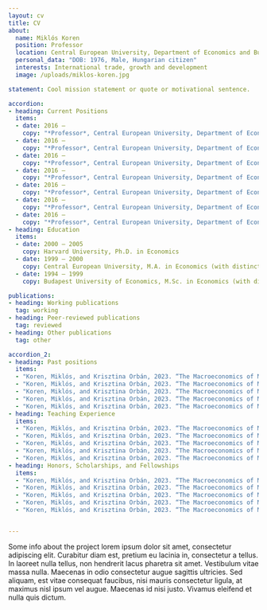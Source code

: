 ```yaml
---
layout: cv
title: CV
about:
  name: Miklós Koren
  position: Professor
  location: Central European University, Department of Economics and Business
  personal_data: "DOB: 1976, Male, Hungarian citizen"
  interests: International trade, growth and development
  image: /uploads/miklos-koren.jpg

statement: Cool mission statement or quote or motivational sentence.

accordion:
- heading: Current Positions
  items: 
  - date: 2016 –
    copy: "*Professor*, Central European University, Department of Economics and Business"
  - date: 2016 –
    copy: "*Professor*, Central European University, Department of Economics and Business"
  - date: 2016 –
    copy: "*Professor*, Central European University, Department of Economics and Business"
  - date: 2016 –
    copy: "*Professor*, Central European University, Department of Economics and Business"
  - date: 2016 –
    copy: "*Professor*, Central European University, Department of Economics and Business"
  - date: 2016 –
    copy: "*Professor*, Central European University, Department of Economics and Business"
  - date: 2016 –
    copy: "*Professor*, Central European University, Department of Economics and Business"
- heading: Education
  items: 
  - date: 2000 – 2005
    copy: Harvard University, Ph.D. in Economics
  - date: 1999 – 2000
    copy: Central European University, M.A. in Economics (with distinction)
  - date: 1994 – 1999
    copy: Budapest University of Economics, M.Sc. in Economics (with distinction)

publications:
- heading: Working publications
  tag: working
- heading: Peer-reviewed publications
  tag: reviewed
- heading: Other publications
  tag: other

accordion_2:
- heading: Past positions
  items:
  - "Koren, Miklós, and Krisztina Orbán, 2023. “The Macroeconomics of Managers: Supply, Selection, and Competition .”"
  - "Koren, Miklós, and Krisztina Orbán, 2023. “The Macroeconomics of Managers: Supply, Selection, and Competition .”"
  - "Koren, Miklós, and Krisztina Orbán, 2023. “The Macroeconomics of Managers: Supply, Selection, and Competition .”"
  - "Koren, Miklós, and Krisztina Orbán, 2023. “The Macroeconomics of Managers: Supply, Selection, and Competition .”"
  - "Koren, Miklós, and Krisztina Orbán, 2023. “The Macroeconomics of Managers: Supply, Selection, and Competition .”"
- heading: Teaching Experience
  items:
  - "Koren, Miklós, and Krisztina Orbán, 2023. “The Macroeconomics of Managers: Supply, Selection, and Competition .”"
  - "Koren, Miklós, and Krisztina Orbán, 2023. “The Macroeconomics of Managers: Supply, Selection, and Competition .”"
  - "Koren, Miklós, and Krisztina Orbán, 2023. “The Macroeconomics of Managers: Supply, Selection, and Competition .”"
  - "Koren, Miklós, and Krisztina Orbán, 2023. “The Macroeconomics of Managers: Supply, Selection, and Competition .”"
  - "Koren, Miklós, and Krisztina Orbán, 2023. “The Macroeconomics of Managers: Supply, Selection, and Competition .”"
- heading: Honors, Scholarships, and Fellowships
  items:
  - "Koren, Miklós, and Krisztina Orbán, 2023. “The Macroeconomics of Managers: Supply, Selection, and Competition .”"
  - "Koren, Miklós, and Krisztina Orbán, 2023. “The Macroeconomics of Managers: Supply, Selection, and Competition .”"
  - "Koren, Miklós, and Krisztina Orbán, 2023. “The Macroeconomics of Managers: Supply, Selection, and Competition .”"
  - "Koren, Miklós, and Krisztina Orbán, 2023. “The Macroeconomics of Managers: Supply, Selection, and Competition .”"
  - "Koren, Miklós, and Krisztina Orbán, 2023. “The Macroeconomics of Managers: Supply, Selection, and Competition .”"


---
```


Some info about the project lorem ipsum dolor sit amet, consectetur adipiscing elit. Curabitur diam est, pretium eu lacinia in, consectetur a tellus. In laoreet nulla tellus, non hendrerit lacus pharetra sit amet. Vestibulum vitae massa nulla. Maecenas in odio consectetur augue sagittis ultricies. Sed aliquam, est vitae consequat faucibus, nisi mauris consectetur ligula, at maximus nisl ipsum vel augue. Maecenas id nisi justo. Vivamus eleifend et nulla quis dictum.